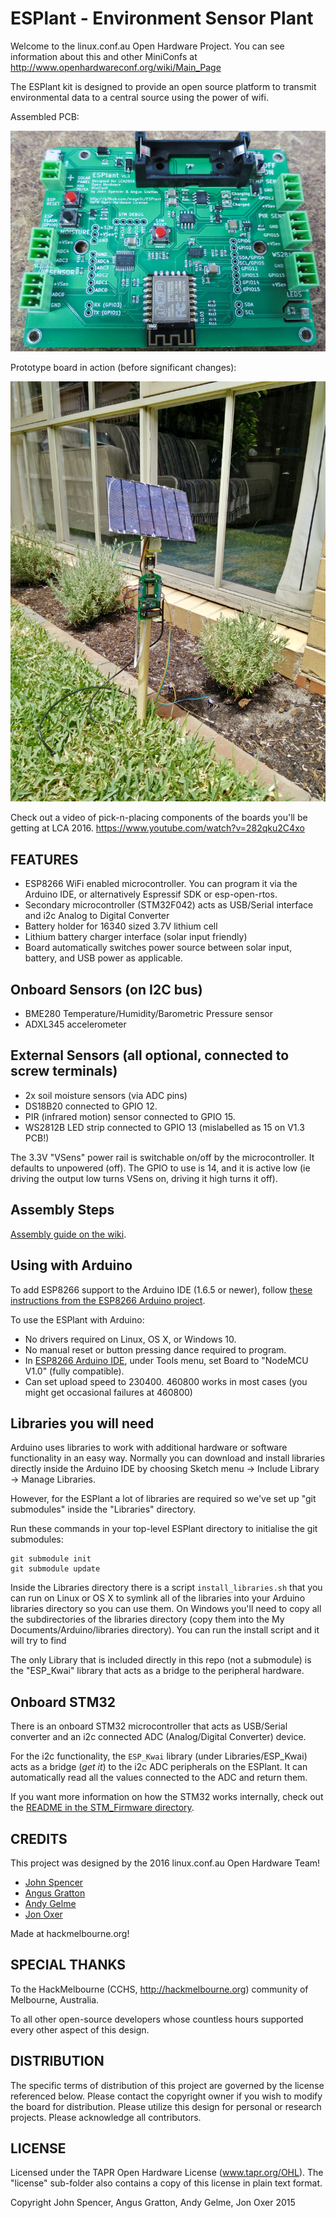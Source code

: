 ESPlant - Environment Sensor Plant
=============

Welcome to the linux.conf.au Open Hardware Project.  You can see information about this and other MiniConfs at http://www.openhardwareconf.org/wiki/Main_Page

The ESPlant kit is designed to provide an open source platform to transmit environmental data to a central source using the power of wifi.

Assembled PCB:

![ESPlant main board](Photos/ESPlant.jpg?raw=true "Front")

Prototype board in action (before significant changes):

![Prototype](Photos/ESPlant.prototype.jpg?raw=true "Prototype")

Check out a video of pick-n-placing components of the boards you'll be getting at LCA 2016.
https://www.youtube.com/watch?v=282qku2C4xo

FEATURES
--------

* ESP8266 WiFi enabled microcontroller. You can program it via the Arduino IDE, or alternatively Espressif SDK or esp-open-rtos.
* Secondary microcontroller (STM32F042) acts as USB/Serial interface and i2c Analog to Digital Converter
* Battery holder for 16340 sized 3.7V lithium cell
* Lithium battery charger interface (solar input friendly)
* Board automatically switches power source between solar input, battery, and USB power as applicable.

## Onboard Sensors (on I2C bus)

* BME280 Temperature/Humidity/Barometric Pressure sensor
* ADXL345 accelerometer

## External Sensors (all optional, connected to screw terminals)

* 2x soil moisture sensors (via ADC pins)
* DS18B20 connected to GPIO 12.
* PIR (infrared motion) sensor connected to GPIO 15.
* WS2812B LED strip connected to GPIO 13 (mislabelled as 15 on V1.3 PCB!)

The 3.3V "VSens" power rail is switchable on/off by the microcontroller. It defaults to unpowered (off). The GPIO to use is 14, and it is active low (ie driving the output low turns VSens on, driving it high turns it off).

Assembly Steps
--------------

[Assembly guide on the wiki](https://github.com/CCHS-Melbourne/ESPlant/wiki/Step-1:-Step-by-Step-Assembly).

Using with Arduino
------------------

To add ESP8266 support to the Arduino IDE (1.6.5 or newer), follow [these instructions from the ESP8266 Arduino project](https://github.com/esp8266/Arduino/#installing-with-boards-manager).

To use the ESPlant with Arduino:

* No drivers required on Linux, OS X, or Windows 10.
* No manual reset or button pressing dance required to program.
* In [ESP8266 Arduino IDE](https://github.com/esp8266/arduino), under Tools menu, set Board to "NodeMCU V1.0" (fully compatible).
* Can set upload speed to 230400. 460800 works in most cases (you might get occasional failures at 460800)

Libraries you will need
-----------------------

Arduino uses libraries to work with additional hardware or software functionality in an easy way. Normally you can download and install libraries directly inside the Arduino IDE by choosing Sketch menu -> Include Library -> Manage Libraries.

However, for the ESPlant a lot of libraries are required so we've set up "git submodules" inside the "Libraries" directory.

Run these commands in your top-level ESPlant directory to initialise the git submodules:

```
git submodule init
git submodule update
```

Inside the Libraries directory there is a script `install_libraries.sh` that you can run on Linux or OS X to symlink all of the libraries into your Arduino libraries directory so you can use them. On Windows you'll need to copy all the subdirectories of the libraries directory (copy them into the My Documents/Arduino/libraries directory). You can run the install script and it will try to find 

The only Library that is included directly in this repo (not a submodule) is the "ESP_Kwai" library that acts as a bridge to the peripheral hardware.

Onboard STM32
-------------

There is an onboard STM32 microcontroller that acts as USB/Serial converter and an i2c connected ADC (Analog/Digital Converter) device.

For the i2c functionality, the `ESP_Kwai` library (under Libraries/ESP_Kwai) acts as a bridge (*get it*) to the i2c ADC peripherals on the ESPlant. It can automatically read all the values connected to the ADC and return them.

If you want more information on how the STM32 works internally, check out the [README in the STM_Firmware directory](https://github.com/CCHS-Melbourne/ESPlant/tree/master/STM_Firmware#readme).

CREDITS
------------

This project was designed by the 2016 linux.conf.au Open Hardware Team!
 - [John Spencer](https://github.com/mage0r)
 - [Angus Gratton](https://github.com/projectgus)
 - [Andy Gelme](https://github.com/geekscape)
 - [Jon Oxer](https://github.com/jonoxer)

Made at hackmelbourne.org!

SPECIAL THANKS
------------

To the HackMelbourne (CCHS, http://hackmelbourne.org) community of Melbourne, Australia.

To all other open-source developers whose countless hours supported every other aspect of this design.

DISTRIBUTION
------------
The specific terms of distribution of this project are governed by the
license referenced below. Please contact the copyright owner if you wish to modify the board for distribution. Please utilize this design for personal or research projects. Please acknowledge all contributors.

LICENSE
-------
Licensed under the TAPR Open Hardware License (www.tapr.org/OHL).
The "license" sub-folder also contains a copy of this license in plain text format.

Copyright John Spencer, Angus Gratton, Andy Gelme, Jon Oxer 2015
